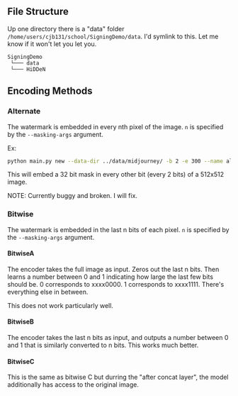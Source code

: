 ## File Structure
Up one directory there is a "data" folder `/home/users/cjb131/school/SigningDemo/data`. I'd symlink to this. Let me know if it won't let you let you.

```
SigningDemo
 └─── data
 └─── HiDDeN
```

## Encoding Methods
### Alternate
The watermark is embedded in every nth pixel of the image. `n` is specified by the `--masking-args` argument.

Ex: 
```sh
python main.py new --data-dir ../data/midjourney/ -b 2 -e 300 --name alternate_32 --size 512 -m 32 --hash-mode screen --masking-args 2
```

This will embed a 32 bit mask in every other bit (every 2 bits) of a 512x512 image.

NOTE: Currently buggy and broken. I will fix.

### Bitwise
The watermark is embedded in the last n bits of each pixel. `n` is specified by the `--masking-args` argument.

#### BitwiseA
The encoder takes the full image as input. Zeros out the last n bits. Then learns a number between 0 and 1 indicating how large the last few bits should be. 0 corresponds to xxxx0000. 1 corresponds to xxxx1111. There's everything else in between. 

This does not work particularly well.

#### BitwiseB
The encoder takes the last n bits as input, and outputs a number between 0 and 1 that is similarly converted to n bits. This works much better.

#### BitwiseC
This is the same as bitwise C but durring the "after concat layer", the model additionally has access to the original image.